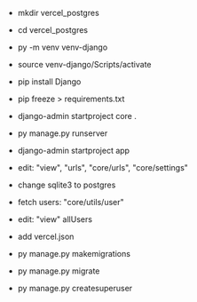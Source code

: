 - mkdir vercel_postgres
- cd vercel_postgres
- py -m venv venv-django
- source venv-django/Scripts/activate
- pip install Django
- pip freeze > requirements.txt
- django-admin startproject core .
- py manage.py runserver

- django-admin startproject app
- edit: "view", "urls", "core/urls", "core/settings"

- change sqlite3 to postgres
- fetch users: "core/utils/user"
- edit: "view" allUsers

- add vercel.json

- py manage.py makemigrations 
- py manage.py migrate
- py manage.py createsuperuser
